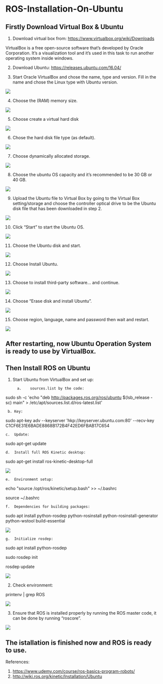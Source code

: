 # ROS-Installation-On-Ubuntu

## Firstly Download Virtual Box  & Ubuntu


1.	Download virtual box from: https://www.virtualbox.org/wiki/Downloads

VirtualBox is a free open-source software that’s developed by Oracle Corporation. It’s a visualization tool and it’s used in this task to run another operating system inside windows.


2.	Download Ubuntu: https://releases.ubuntu.com/16.04/


3.	Start Oracle VirtualBox and chose the name, type and version. Fill in the name and chose the Linux type with Ubuntu version.

![](Steps%20Pictures/Download%20VirtualBox%20&%20Ubuntu/3.VirtualBoxStart.png)



4.	Choose the (RAM) memory size.

![](Steps%20Pictures/Download%20VirtualBox%20&%20Ubuntu/4.MemorySize.png)



5.	Choose create a virtual hard disk

![](Steps%20Pictures/Download%20VirtualBox%20&%20Ubuntu/5.VirtualHardDisk.png)



6.	Chose the hard disk file type (as default).

![](Steps%20Pictures/Download%20VirtualBox%20&%20Ubuntu/6.HardDiskFileType.png)


7.	Choose dynamically allocated storage.

![](Steps%20Pictures/Download%20VirtualBox%20&%20Ubuntu/7.StorageOnPhysicalHardDisk.png)



8.	Choose the ubuntu OS capacity and it’s recommended to be 30 GB or 40 GB.

![](Steps%20Pictures/Download%20VirtualBox%20&%20Ubuntu/8.FileLocatioAndSize.png)



9.	Upload the Ubuntu file to Virtual Box by going to the Virtual Box setting/storage and choose the controller optical drive to be the Ubuntu disk file that has been downloaded in step 2.

![](Steps%20Pictures/Download%20VirtualBox%20&%20Ubuntu/9.UploadUbuntuToVirtualBox.png)



10.	Click “Start” to start the Ubuntu OS.

![](Steps%20Pictures/Download%20VirtualBox%20&%20Ubuntu/10.StartUbuntu.png)



11.	Choose the Ubuntu disk and start.

![](Steps%20Pictures/Download%20VirtualBox%20&%20Ubuntu/11.ChooseTheUbuntuDisk.png)



12.	Choose Install Ubuntu.

![](Steps%20Pictures/Download%20VirtualBox%20&%20Ubuntu/12.ChooseInstallUbuntu.png)



13.	Choose to install third-party software… and continue.

![](Steps%20Pictures/Download%20VirtualBox%20&%20Ubuntu/13.ChooseInstallThird-PartySoftware….png)



14.	Choose “Erase disk and install Ubuntu”.

![](Steps%20Pictures/Download%20VirtualBox%20&%20Ubuntu/14.ChooseEraseDisk.png)



15.	Choose region, language, name and password then wait and restart.

![](Steps%20Pictures/Download%20VirtualBox%20&%20Ubuntu/15.ChooseRegionLanguageNameAndPasswordThenRestart.png)


## After restarting, now Ubuntu Operation System is ready to use by VirtualBox.




## Then Install ROS on Ubuntu


1.	Start Ubuntu from VirtualBox and set up:


          a.	sources.list by the code: 
sudo sh -c 'echo "deb http://packages.ros.org/ros/ubuntu $(lsb_release -sc) main" > /etc/apt/sources.list.d/ros-latest.list'

     b.	Key:
    
sudo apt-key adv --keyserver 'hkp://keyserver.ubuntu.com:80' --recv-key C1CF6E31E6BADE8868B172B4F42ED6FBAB17C654

    c.	Update:
    
sudo apt-get update

    d.	Install full ROS Kinetic desktop:
    
sudo apt-get install ros-kinetic-desktop-full

![](Steps%20Pictures/Install%20ROS/1.a-d.UbuntuStart&ROS_Setup.png)



    e.	Environment setup: 
    
echo "source /opt/ros/kinetic/setup.bash" >> ~/.bashrc

source ~/.bashrc

    f.	Dependencies for building packages:
    
sudo apt install python-rosdep python-rosinstall python-rosinstall-generator python-wstool build-essential

![](Steps%20Pictures/Install%20ROS/1.e-f.UbuntuStart&ROS_Setup.png)



    g.	Initialize rosdep:
    
sudo apt install python-rosdep

sudo rosdep init

rosdep update

![](Steps%20Pictures/Install%20ROS/1.g.UbuntuStart&ROS_Setup.png)



2.	Check environment:

printenv | grep ROS

![](Steps%20Pictures/Install%20ROS/2.EnvironmentCheck.png)



3.	Ensure that ROS is installed properly by running the ROS master code, it can be done by running “roscore”.

![](Steps%20Pictures/Install%20ROS/3.EnsureInstallation.png)


## The istallation is finished now and ROS is ready to use.


References:
1. https://www.udemy.com/course/ros-basics-program-robots/
2. http://wiki.ros.org/kinetic/Installation/Ubuntu
